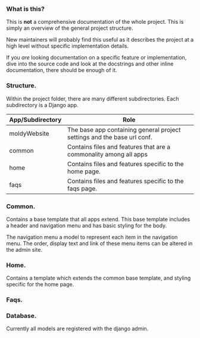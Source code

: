 ### What is this?

This is **not** a comprehensive documentation of the whole project. This is simply an overview of the general project structure.

New maintainers will probably find this useful as it describes the project at a high level without specific implementation details.

If you *are* looking documentation on a specific feature or implementation, dive into the source code and look at the docstrings and other inline documentation, there should be enough of it.

### Structure.

Within the project folder, there are many different subdirectories. Each subdirectory is a Django app.

App/Subdirectory | Role
-----------------|------
moldyWebsite     | The base app containing general project settings and the base url conf.
common           | Contains files and features that are a commonality among all apps
home             | Contains files and features specific to the home page.
faqs             | Contains files and features specific to the faqs page.

### Common.

Contains a base template that all apps extend. This base template includes a header and navigation menu and has basic styling for the body.

The navigation menu a model to represent each item in the navigation menu. The order, display text and link of these menu items can be altered in the admin site.

### Home.

Contains a template which extends the common base template, and styling specific for the home page.

### Faqs.



### Database.

Currently all models are registered with the django admin.
